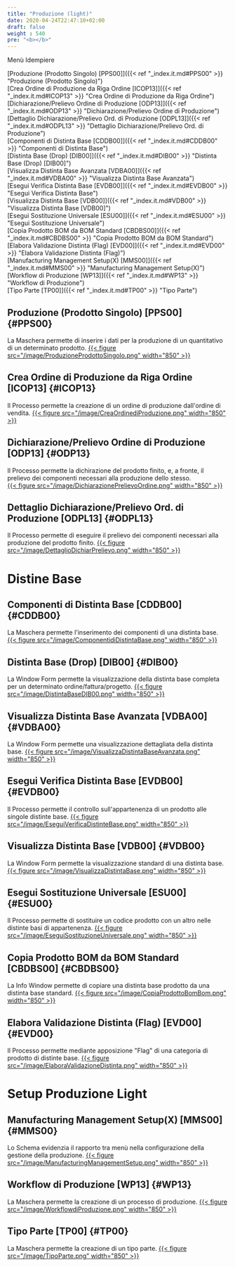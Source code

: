 ```yaml
---
title: "Produzione (light)"
date: 2020-04-24T22:47:10+02:00
draft: false
weight : 540
pre: "<b></b>"
---
```


Menù Idempiere

[Produzione (Prodotto Singolo) [PPS00]]({{< ref "_index.it.md#PPS00" >}} "Produzione (Prodotto Singolo)") <br>
[Crea Ordine di Produzione da Riga Ordine [ICOP13]]({{< ref "_index.it.md#ICOP13" >}} "Crea Ordine di Produzione da Riga Ordine") <br>
[Dichiarazione/Prelievo Ordine di Produzione [ODP13]]({{< ref "_index.it.md#ODP13" >}} "Dichiarazione/Prelievo Ordine di Produzione") <br>
[Dettaglio Dichiarazione/Prelievo Ord. di Produzione [ODPL13]]({{< ref "_index.it.md#ODPL13" >}} "Dettaglio Dichiarazione/Prelievo Ord. di Produzione") <br>
[Componenti di Distinta Base [CDDB00]]({{< ref "_index.it.md#CDDB00" >}} "Componenti di Distinta Base") <br>
[Distinta Base (Drop) [DIB00]]({{< ref "_index.it.md#DIB00" >}} "Distinta Base (Drop) [DIB00]") <br>
[Visualizza Distinta Base Avanzata [VDBA00]]({{< ref "_index.it.md#VDBA00" >}} "Visualizza Distinta Base Avanzata") <br>
[Esegui Verifica Distinta Base [EVDB00]]({{< ref "_index.it.md#EVDB00" >}} "Esegui Verifica Distinta Base") <br>
[Visualizza Distinta Base [VDB00]]({{< ref "_index.it.md#VDB00" >}} "Visualizza Distinta Base [VDB00]") <br>
[Esegui Sostituzione Universale [ESU00]]({{< ref "_index.it.md#ESU00" >}} "Esegui Sostituzione Universale") <br>
[Copia Prodotto BOM da BOM Standard [CBDBS00]]({{< ref "_index.it.md#CBDBS00" >}} "Copia Prodotto BOM da BOM Standard") <br>
[Elabora Validazione Distinta (Flag) [EVD00]]({{< ref "_index.it.md#EVD00" >}} "Elabora Validazione Distinta (Flag)") <br>
[Manufacturing Management Setup(X) [MMS00]]({{< ref "_index.it.md#MMS00" >}} "Manufacturing Management Setup(X)") <br>
[Workflow di Produzione [WP13]]({{< ref "_index.it.md#WP13" >}} "Workflow di Produzione") <br>
[Tipo Parte [TP00]]({{< ref "_index.it.md#TP00" >}} "Tipo Parte") <br>

## Produzione (Prodotto Singolo) [PPS00] {#PPS00}
La Maschera permette di inserire i dati per la produzione di un quantitativo di un determinato prodotto.
[{{< figure src="/image/ProduzioneProdottoSingolo.png"  width="850"  >}}](/image/ProduzioneProdottoSingolo.png)
## Crea Ordine di Produzione da Riga Ordine [ICOP13] {#ICOP13}
Il Processo permette la creazione di un ordine di produzione dall'ordine di vendita.
[{{< figure src="/image/CreaOrdinediProduzione.png"  width="850"  >}}](/image/CreaOrdinediProduzione.png)
## Dichiarazione/Prelievo Ordine di Produzione [ODP13] {#ODP13}
Il Processo permette la dichirazione del prodotto finito, e, a fronte, il prelievo dei componenti necessari alla produzione dello stesso.  
[{{< figure src="/image/DichiarazionePrelievoOrdine.png"  width="850"  >}}](/image/DichiarazionePrelievoOrdine.png)
## Dettaglio Dichiarazione/Prelievo Ord. di Produzione [ODPL13] {#ODPL13}
Il Processo permette di eseguire il prelievo dei componenti necessari alla produzione del prodotto finito.
[{{< figure src="/image/DettaglioDichiarPrelievo.png"  width="850"  >}}](/image/DettaglioDichiarPrelievo.png)

# Distine Base
## Componenti di Distinta Base [CDDB00] {#CDDB00}
La Maschera permette l'inserimento dei componenti di una distinta base.
[{{< figure src="/image/ComponentidiDistintaBase.png"  width="850"  >}}](/image/ComponentidiDistintaBase.png)
## Distinta Base (Drop) [DIB00] {#DIB00}
La Window Form permette la visualizzazione della distinta base completa per un determinato ordine/fattura/progetto. 
[{{< figure src="/image/DistintaBaseDIB00.png"  width="850"  >}}](/image/DistintaBaseDIB00.png)
## Visualizza Distinta Base Avanzata [VDBA00] {#VDBA00}
La Window Form permette una visualizzazione dettagliata della distinta base.
[{{< figure src="/image/VisualizzaDistintaBaseAvanzata.png"  width="850"  >}}](/image/VisualizzaDistintaBaseAvanzata.png)
## Esegui Verifica Distinta Base [EVDB00] {#EVDB00}
Il Processo permette il controllo sull'appartenenza di un prodotto alle singole distinte base.
[{{< figure src="/image/EseguiVerificaDistinteBase.png"  width="850"  >}}](/image/EseguiVerificaDistinteBase.png)
## Visualizza Distinta Base [VDB00] {#VDB00}
La Window Form permette la visualizzazione standard di una distinta base.
[{{< figure src="/image/VisualizzaDistintaBase.png"  width="850"  >}}](/image/VisualizzaDistintaBase.png)
## Esegui Sostituzione Universale [ESU00] {#ESU00}
Il Processo permette di sostituire un codice prodotto con un altro nelle distinte basi di appartenenza. 
[{{< figure src="/image/EseguiSostituzioneUniversale.png"  width="850"  >}}](/image/EseguiSostituzioneUniversale.png)
## Copia Prodotto BOM da BOM Standard [CBDBS00] {#CBDBS00}
La Info Window permette di copiare una distinta base prodotto da una distinta base standard.
[{{< figure src="/image/CopiaProdottoBomBom.png"  width="850"  >}}](/image/CopiaProdottoBomBom.png)
## Elabora Validazione Distinta (Flag) [EVD00] {#EVD00}
Il Processo permette mediante apposizione "Flag" di una categoria di prodotto di distinte base.
[{{< figure src="/image/ElaboraValidazioneDistinta.png"  width="850"  >}}](/image/ElaboraValidazioneDistinta.png)

# Setup Produzione Light
## Manufacturing Management Setup(X) [MMS00] {#MMS00}
Lo Schema evidenzia il rapporto tra menù nella configurazione della gestione della produzione. 
[{{< figure src="/image/ManufacturingManagementSetup.png"  width="850"  >}}](/image/ManufacturingManagementSetup.png)
## Workflow di Produzione [WP13] {#WP13}
La Maschera permette la creazione di un processo di produzione.
[{{< figure src="/image/WorkflowdiProduzione.png"  width="850"  >}}](/image/WorkflowdiProduzione.png)
## Tipo Parte [TP00] {#TP00}
La Maschera permette la creazione di un tipo parte.
[{{< figure src="/image/TipoParte.png"  width="850"  >}}](/image/TipoParte.png)


